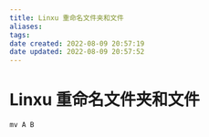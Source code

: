 ```yaml
---
title: Linxu 重命名文件夹和文件
aliases: 
tags: 
date created: 2022-08-09 20:57:19
date updated: 2022-08-09 20:57:52
---
```


# Linxu 重命名文件夹和文件

```shell
mv A B
```
